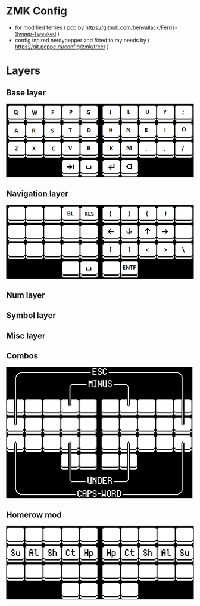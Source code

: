 # ZMK Config
- for modified ferries ( pcb by https://github.com/benvallack/Ferris-Sweep-Tweaked )
- config inpired nerdypepper and fitted to my needs by ( https://git.peppe.rs/config/zmk/tree/ )

# Layers

## Base layer
![Base layer](/pics/base.png "Base Layer")

## Navigation layer
![Nav layer](/pics/nav.png "Navigation Layer")

## Num layer

## Symbol layer

## Misc layer

## Combos
![Combos](/pics/combos.png "Combos")

## Homerow mod
![Homerow mod](/pics/homerow.png "Homerow mods")
